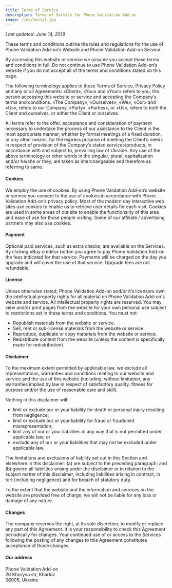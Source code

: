 ```yaml
---
title: Terms of Service
description: Terms of Service for Phone Validation Add-on
image: /img/social.jpg
---
```

_Last updated: June 14, 2019_

These terms and conditions outline the rules and regulations for the use of Phone Validation Add-on’s Website and Phone Validation Add-on Service.

By accessing this website or service we assume you accept these terms and conditions in full. Do not continue to use Phone Validation Add-on’s website if you do not accept all of the terms and conditions stated on this page.

The following terminology applies to these Terms of Service, Privacy Policy  and any or all Agreements: «Client», «You» and «Your» refers to you, the person accessing this website or service and accepting the Company’s terms and conditions. «The Company», «Ourselves», «We», «Our» and «Us», refers to our Company. «Party», «Parties», or «Us», refers to both the Client and ourselves, or either the Client or ourselves. 

All terms refer to the offer, acceptance and consideration of payment necessary to undertake the process of our assistance to the Client in the most appropriate manner, whether by formal meetings of a fixed duration, or any other means, for the express purpose of meeting the Client’s needs in respect of provision of the Company’s stated services/products, in accordance with and subject to, prevailing law of Ukraine. Any use of the above terminology or other words in the singular, plural, capitalisation and/or he/she or they, are taken as interchangeable and therefore as referring to same.

#### **Cookies**

We employ the use of cookies. By using Phone Validation Add-on’s website or service you consent to the use of cookies in accordance with Phone Validation Add-on’s privacy policy.
Most of the modern day interactive web sites use cookies to enable us to retrieve user details for each visit. Cookies are used in some areas of our site to enable the functionality of this area and ease of use for those people visiting. Some of our affiliate / advertising partners may also use cookies.

#### **Payment**

Optional paid services, such as extra checks, are available on the Services. By clicking «Buy credits» button you agree to pay Phone Validation Add-on the fees indicated for that service. Payments will be charged on the day you upgrade and will cover the use of that service. Upgrade fees are not refundable.

#### **License**

Unless otherwise stated, Phone Validation Add-on and/or it’s licensors own the intellectual property rights for all material on Phone Validation Add-on's website and service. All intellectual property rights are reserved. You may view and/or print pages from the website for your own personal use subject to restrictions set in these terms and conditions.
You must not:

* Republish materials from the website or service.
* Sell, rent or sub-license materials from the website or service.
* Reproduce, duplicate or copy materials from the website or service.
* Redistribute content from the website (unless the content is specifically made for redistribution).

#### **Disclaimer**

To the maximum extent permitted by applicable law, we exclude all representations, warranties and conditions relating to our website and service and the use of this website (including, without limitation, any warranties implied by law in respect of satisfactory quality, fitness for purpose and/or the use of reasonable care and skill). 

Nothing in this disclaimer will:

* limit or exclude our or your liability for death or personal injury resulting from negligence;
* limit or exclude our or your liability for fraud or fraudulent misrepresentation;
* limit any of our or your liabilities in any way that is not permitted under applicable law; or
* exclude any of our or your liabilities that may not be excluded under applicable law.

The limitations and exclusions of liability set out in this Section and elsewhere in this disclaimer: (a) are subject to the preceding paragraph; and (b) govern all liabilities arising under the disclaimer or in relation to the subject matter of this disclaimer, including liabilities arising in contract, in tort (including negligence) and for breach of statutory duty.

To the extent that the website and the information and services on the website are provided free of charge, we will not be liable for any loss or damage of any nature.

#### **Changes**

The company reserves the right, at its sole discretion, to modify or replace any part of this Agreement. It is your responsibility to check this Agreement periodically for changes. Your continued use of or access to the Services following the posting of any changes to this Agreement constitutes acceptance of those changes.

#### **Our address**

Phone Validation Add-on\
26 Khoryva str, Kharkiv\
06005, Ukraine
